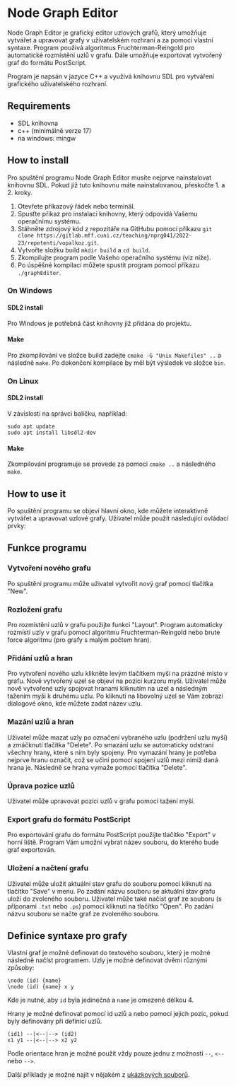 # Node Graph Editor
Node Graph Editor je grafický editor uzlových grafů, který umožňuje vytvářet a upravovat grafy v uživatelském rozhraní a za pomoci vlastní syntaxe. Program používá algoritmus Fruchterman-Reingold pro automatické rozmístění uzlů v grafu. Dále umožňuje exportovat vytvořený graf do formátu PostScript.

Program je napsán v jazyce C++ a využívá knihovnu SDL pro vytváření grafického uživatelského rozhraní.

## Requirements

* SDL knihovna
* c++ (minimálně verze 17)
* na windows: mingw

## How to install
Pro spuštění programu Node Graph Editor musíte nejprve nainstalovat knihovnu SDL. Pokud již tuto knihovnu máte nainstalovanou, přeskočte 1. a 2. kroky.

1. Otevřete příkazový řádek nebo terminál.
2. Spusťte příkaz pro instalaci knihovny, který odpovídá Vašemu operačnímu systému.
3. Stáhněte zdrojový kód z repozitáře na GitHubu pomocí příkazu `git clone https://gitlab.mff.cuni.cz/teaching/nprg041/2022-23/repetenti/vopalkoz.git`.
4. Vytvořte složku build `mkdir build` a `cd build`.
5. Zkompilujte program podle Vašeho operačního systému (viz níže).
6. Po úspěšné kompilaci můžete spustit program pomocí příkazu `./graphEditor`.

### On Windows
#### SDL2 install
Pro Windows je potřebná část knihovny již přidána do projektu.
#### Make
Pro zkompilování ve složce build zadejte `cmake -G "Unix Makefiles" ..` a následně `make`. Po dokončení kompilace by měl být výsledek ve složce `bin`.

### On Linux
#### SDL2 install
V závislosti na správci balíčku, například:

```
sudo apt update
sudo apt install libsdl2-dev
```

#### Make
Zkompilování programuje se provede za pomoci `cmake ..` a následného `make`.

## How to use it
Po spuštění programu se objeví hlavní okno, kde můžete interaktivně vytvářet a upravovat uzlové grafy. Uživatel může použít následující ovládací prvky:

## Funkce programu
### Vytvoření nového grafu
Po spuštění programu může uživatel vytvořit nový graf pomocí tlačítka "New".

### Rozložení grafu
Pro rozmístění uzlů v grafu použijte funkci "Layout". Program automaticky rozmístí uzly v grafu pomocí algoritmu Fruchterman-Reingold nebo brute force algoritmu (pro grafy s malým počtem hran).

### Přidání uzlů a hran
Pro vytvoření nového uzlu klikněte levým tlačítkem myši na prázdné místo v grafu. Nově vytvořený uzel se objeví na pozici kurzoru myši. Uživatel může nově vytvořené uzly spojovat hranami kliknutím na uzel a následným tažením myši k druhému uzlu.
Po kliknutí na libovolný uzel se Vám zobrazí dialogové okno, kde můžete zadat název uzlu.

### Mazání uzlů a hran
Uživatel může mazat uzly po označení vybraného uzlu (podržení uzlu myší) a zmáčknutí tlačítka "Delete".  Po smazání uzlu se automaticky odstraní všechny hrany, které s ním byly spojeny.
Pro vymazání hrany je potřeba nejprve hranu označit, což se učiní pomocí spojení uzlů mezi nimiž daná hrana je. Následně se hrana vymaže pomocí tlačítka "Delete".

### Úprava pozice uzlů
Uživatel může upravovat pozici uzlů v grafu pomocí tažení myší.

### Export grafu do formátu PostScript
Pro exportování grafu do formátu PostScript použijte tlačítko "Export" v horní liště. Program Vám umožní vybrat název souboru, do kterého bude graf exportován.

### Uložení a načtení grafu
Uživatel může uložit aktuální stav grafu do souboru pomocí kliknutí na tlačítko "Save" v menu. Po zadání názvu souboru se aktuální stav grafu uloží do zvoleného souboru. 
Uživatel může také načíst graf ze souboru (s příponami `.txt` nebo `.ps`) pomocí kliknutí na tlačítko "Open". Po zadání názvu souboru se načte graf ze zvoleného souboru.

## Definice syntaxe pro grafy
Vlastní graf je možné definovat do textového souboru, který je možné následně načíst programem.
Uzly je možné definovat dvěmi různými způsoby:
```
\node (id) {name}
\node (id) {name} x y
```
Kde je nutné, aby `id` byla jedinečná a `name` je omezené délkou 4.

Hrany je možné definovat pomocí id uzlů a nebo pomocí jejich pozic, pokud byly definovány při definici uzlů.
```
(id1) --|<--|--> (id2)
x1 y1 --|<--|--> x2 y2
```
Podle orientace hran je možné použít vždy pouze jednu z možností `--`, `<--` nebo `-->`.

Další příklady je možné najít v nějakém z [ukázkových souborů](data).




